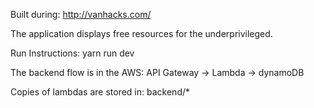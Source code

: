 Built during: http://vanhacks.com/

The application displays free resources for the underprivileged.

Run Instructions:
yarn run dev

The backend flow is in the AWS:
API Gateway -> Lambda -> dynamoDB 

Copies of lambdas are stored in:
backend/*
